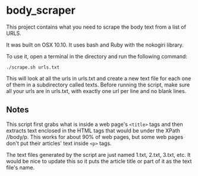 # body_scraper

This project contains what you need to scrape the body text from a list of URLS.

It was built on OSX 10.10.  It uses bash and Ruby with the nokogiri library.

To use it, open a terminal in the directory and run the following command:
```
./scrape.sh urls.txt
```
This will look at all the urls in urls.txt and create a new text file for each one of them in a subdirectory called texts.  Before running the script, make sure all your urls are in urls.txt, with exactly one url per line and no blank lines.

## Notes
This script first grabs what is inside a web page's `<title>` tags and then extracts text enclosed in the HTML tags that would be under the XPath //body/p.  This works for about 90% of web pages, but some web pages don't put their articles' text inside `<p>` tags.

The text files generated by the script are just named 1.txt, 2.txt, 3.txt, etc.  It would be nice to update this so it puts the article title or part of it as the text file's name.
